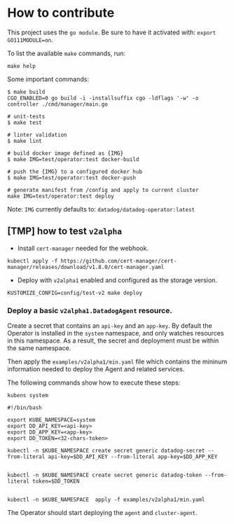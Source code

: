 # How to contribute

This project uses the `go module`. Be sure to have it activated with: `export GO111MODULE=on`.

To list the available `make` commands, run:

```shell
make help
```

Some important commands:

```shell
$ make build
CGO_ENABLED=0 go build -i -installsuffix cgo -ldflags '-w' -o controller ./cmd/manager/main.go

# unit-tests
$ make test

# linter validation
$ make lint

# build docker image defined as {IMG}
$ make IMG=test/operator:test docker-build

# push the {IMG} to a configured docker hub
$ make IMG=test/operator:test docker-push

# generate manifest from /config and apply to current cluster
make IMG=test/operator:test deploy
```

Note: `IMG` currently defaults to: `datadog/datadog-operator:latest`

## \[TMP\] how to test `v2alpha`

* Install `cert-manager` needed for the webhook.

```shell
kubectl apply -f https://github.com/cert-manager/cert-manager/releases/download/v1.8.0/cert-manager.yaml
```

* Deploy with `v2alpha1` enabled and configured as the storage version.

```console
KUSTOMIZE_CONFIG=config/test-v2 make deploy
```
### Deploy a basic `v2alpha1.DatadogAgent` resource.

Create a secret that contains an `api-key` and an `app-key`. By default the Operator is installed in the
`system` namespace, and only watches resources in this namespace. As a result, the secret and deployment must be within the same namespace.

Then apply the `examples/v2alpha1/min.yaml` file which contains the mininum information needed to deploy the Agent and related services.

The following commands show how to execute these steps:

```console
kubens system
```

```console
#!/bin/bash

export KUBE_NAMESPACE=system
export DD_API_KEY=<api-key>
export DD_APP_KEY=<app-key>
export DD_TOKEN=<32-chars-token>

kubectl -n $KUBE_NAMESPACE create secret generic datadog-secret --from-literal api-key=$DD_API_KEY --from-literal app-key=$DD_APP_KEY


kubectl -n $KUBE_NAMESPACE create secret generic datadog-token --from-literal token=$DD_TOKEN


kubectl -n $KUBE_NAMESPACE  apply -f examples/v2alpha1/min.yaml
```


The Operator should start deploying the `agent` and `cluster-agent`.
